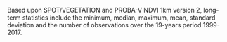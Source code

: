 Based upon SPOT/VEGETATION and PROBA-V NDVI 1km version 2, long-term statistics include the minimum, median, maximum, mean, standard deviation and the number of observations over the 19-years period 1999-2017.